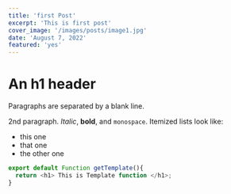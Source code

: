 ```yaml
---
title: 'first Post'
excerpt: 'This is first post'
cover_image: '/images/posts/image1.jpg'
date: 'August 7, 2022'
featured: 'yes'
---
```


An h1 header
============

Paragraphs are separated by a blank line.

2nd paragraph. *Italic*, **bold**, and `monospace`. Itemized lists
look like:

  * this one
  * that one
  * the other one


```javascript
export default Function getTemplate(){
  return <h1> This is Template function </h1>;
}
```
